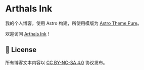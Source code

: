 # Arthals Ink

我的个人博客，使用 Astro 构建，所使用模版为 [Astro Theme Pure](https://github.com/cworld1/astro-theme-pure)。

欢迎访问 [Arthals Ink](https://arthals.ink)！

## 📜 License

所有博客文本内容以 [CC BY-NC-SA 4.0](https://creativecommons.org/licenses/by-nc-sa/4.0/) 协议发布。